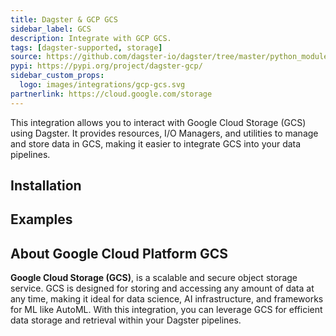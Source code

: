 ```yaml
---
title: Dagster & GCP GCS
sidebar_label: GCS
description: Integrate with GCP GCS.
tags: [dagster-supported, storage]
source: https://github.com/dagster-io/dagster/tree/master/python_modules/libraries/dagster-gcp
pypi: https://pypi.org/project/dagster-gcp/
sidebar_custom_props:
  logo: images/integrations/gcp-gcs.svg
partnerlink: https://cloud.google.com/storage
---
```


This integration allows you to interact with Google Cloud Storage (GCS) using Dagster. It provides resources, I/O Managers, and utilities to manage and store data in GCS, making it easier to integrate GCS into your data pipelines.

## Installation

<PackageInstallInstructions packageName="dagster-gcp" />

## Examples

<CodeExample path="docs_snippets/docs_snippets/integrations/gcp-gcs.py" language="python" />

## About Google Cloud Platform GCS

**Google Cloud Storage (GCS)**, is a scalable and secure object storage service. GCS is designed for storing and accessing any amount of data at any time, making it ideal for data science, AI infrastructure, and frameworks for ML like AutoML. With this integration, you can leverage GCS for efficient data storage and retrieval within your Dagster pipelines.
